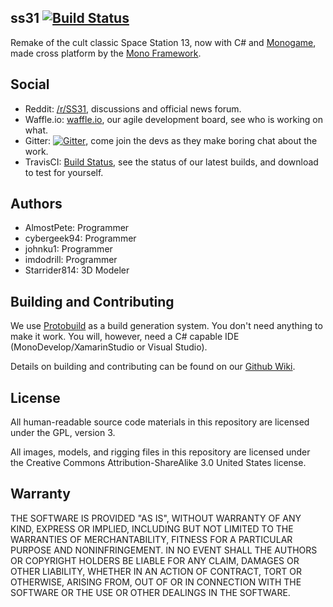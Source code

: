 ## ss31 [![Build Status](https://travis-ci.org/ss31/ss31.svg?branch=master)](https://travis-ci.org/ss31/ss31)
Remake of the cult classic Space Station 13, now with C# and [Monogame](http://www.monogame.net/), made cross platform by the [Mono Framework](http://www.mono-project.com/).

Social
-
* Reddit: [/r/SS31](http://www.reddit.com/r/SS31), discussions and official news forum.
* Waffle.io: [waffle.io](https://waffle.io/ss31/ss31), our agile development board, see who is working on what.
* Gitter: [![Gitter](https://badges.gitter.im/Join%20Chat.svg)](https://gitter.im/ss31/ss31), come join the devs as they make boring chat about the work.
* TravisCI: [Build Status](https://travis-ci.org/ss31/ss31), see the status of our latest builds, and download to test for yourself.

Authors
-
* AlmostPete: Programmer
* cybergeek94: Programmer
* johnku1: Programmer
* imdodrill: Programmer
* Starrider814: 3D Modeler

Building and Contributing
-

We use [Protobuild](http://protobuild.org) as a build generation system. You don't need anything to make it work. You will, however, need a C# capable IDE (MonoDevelop/XamarinStudio or Visual Studio).

Details on building and contributing can be found on our [Github Wiki](https://github.com/ss31/ss31/wiki).

License
-
All human-readable source code materials in this repository are licensed under the GPL, version 3.

All images, models, and rigging files in this repository are licensed under the Creative Commons Attribution-ShareAlike 3.0 United States license.

Warranty
-
THE SOFTWARE IS PROVIDED "AS IS", WITHOUT WARRANTY OF ANY KIND, EXPRESS OR
IMPLIED, INCLUDING BUT NOT LIMITED TO THE WARRANTIES OF MERCHANTABILITY, FITNESS
FOR A PARTICULAR PURPOSE AND NONINFRINGEMENT. IN NO EVENT SHALL THE AUTHORS OR
COPYRIGHT HOLDERS BE LIABLE FOR ANY CLAIM, DAMAGES OR OTHER LIABILITY, WHETHER
IN AN ACTION OF CONTRACT, TORT OR OTHERWISE, ARISING FROM, OUT OF OR IN
CONNECTION WITH THE SOFTWARE OR THE USE OR OTHER DEALINGS IN THE SOFTWARE.
